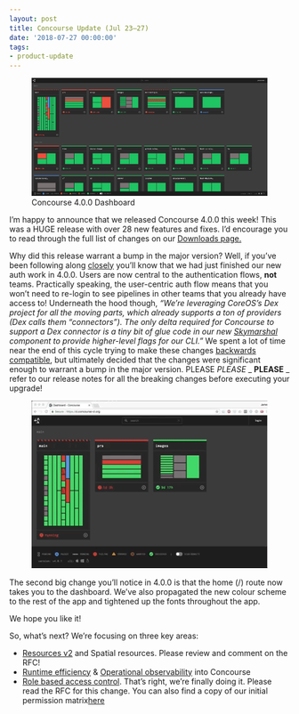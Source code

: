 ```yaml
---
layout: post
title: Concourse Update (Jul 23–27)
date: '2018-07-27 00:00:00'
tags:
- product-update
---
```


<figure class="kg-card kg-image-card kg-card-hascaption"><img src="assets/images/downloaded_images/Concourse-Update--Jul-23-27-/1-tfhJwBRSLe9wrc2-a7MwpQ.png" class="kg-image" alt loading="lazy"><figcaption>Concourse 4.0.0 Dashboard</figcaption></figure>

I’m happy to announce that we released Concourse 4.0.0 this week! This was a HUGE release with over 28 new features and fixes. I’d encourage you to read through the full list of changes on our [Downloads page.](https://concourse-ci.org/download.html#v400)

Why did this release warrant a bump in the major version? Well, if you’ve been following along [closely](https://medium.com/concourse-ci/oh-auth-f4fe68438171) you’ll know that we had just finished our new auth work in 4.0.0. Users are now central to the authentication flows, **not** teams. Practically speaking, the user-centric auth flow means that you won’t need to re-login to see pipelines in other teams that you already have access to! Underneath the hood though, _“We’re leveraging CoreOS’s Dex project for all the moving parts, which already supports a ton of providers (Dex calls them “connectors”). The only delta required for Concourse to support a Dex connector is a tiny bit of glue code in our new_ [_Skymarshal_](https://github.com/concourse/skymarshal) _component to provide higher-level flags for our CLI.”_ We spent a lot of time near the end of this cycle trying to make these changes [backwards compatible](https://github.com/concourse/concourse/issues/2218), but ultimately decided that the changes were significant enough to warrant a bump in the major version. PLEASE _PLEASE_ _ **PLEASE** _ refer to our release notes for all the breaking changes before executing your upgrade!

<figure class="kg-card kg-image-card"><img src="assets/images/downloaded_images/Concourse-Update--Jul-23-27-/1-A7zDAYYisJzHjZldrxqneg.gif" class="kg-image" alt loading="lazy"></figure>

The second big change you’ll notice in 4.0.0 is that the home (/) route now takes you to the dashboard. We’ve also propagated the new colour scheme to the rest of the app and tightened up the fonts throughout the app.

We hope you like it!

So, what’s next? We’re focusing on three key areas:

- [Resources v2](https://github.com/vito/rfcs/blob/resources-v2/01-resources-v2/proposal.md) and Spatial resources. Please review and comment on the RFC!
- [Runtime efficiency](https://github.com/orgs/concourse/projects/23) & [Operational observability](https://github.com/orgs/concourse/projects/24) into Concourse
- [Role based access control](https://github.com/concourse/rfcs/pull/6). That’s right, we’re finally doing it. Please read the RFC for this change. You can also find a copy of our initial permission matrix[here](https://docs.google.com/spreadsheets/d/1np3hyJy3mVRfB2gcgKykz3QTQg5qEj28QgK523SEmao/edit#gid=0)
